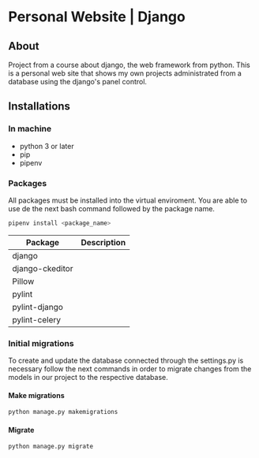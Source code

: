 # Personal Website | Django

## About

Project from a course about django, the web framework from python.
This is a personal web site that shows my own projects administrated from a database using the django's panel control.

## Installations

### In machine

- python 3 or later
- pip
- pipenv

### Packages

All packages must be installed into the virtual enviroment. You are able to use de the next bash command followed by the package name.

```bash
pipenv install <package_name>
```

| Package | Description |
|--------------|-------------------------------|
|django| |
|django-ckeditor| |
|Pillow| |
|pylint| |
|pylint-django| |
|pylint-celery| |

### Initial migrations

To create and update the database connected through the settings.py is necessary follow the next commands in order to migrate changes from the models in our project to the respective database.

#### Make migrations

```bash
python manage.py makemigrations
```

#### Migrate

```bash
python manage.py migrate
```
